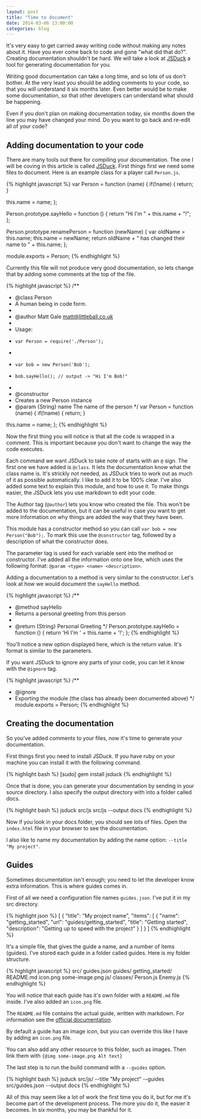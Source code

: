 ```yaml
---
layout: post
title: "Time to document"
date: 2014-03-06 13:00:00
categories: blog
---
```


It's very easy to get carried away writing code without making any notes about it. Have you ever come back to code and gone "what did that do?". Creating documentation shouldn't be hard. We will take a look at [JSDuck][jsduck] a tool for generating documentation for you.

Writing good documentation can take a long time, and so lots of us don't bother. At the very least you should be adding comments to your code, so that you will understand it six months later. Even better would be to make some documentation, so that other developers can understand what should be happening.

Even if you don't plan on making documentation today, six months down the line you may have changed your mind. Do you want to go back and re-edit all of your code?

## Adding documentation to your code

There are many tools out there for compiling your documentation. The one I will be coving in this article is called [JSDuck][jsduck]. First things first we need some files to document. Here is an example class for a player call `Person.js`.

{% highlight javascript %}
var Person = function (name) {
  if(!name) {
    return;
  }

  this.name = name;
};

Person.prototype.sayHello = function () {
  return "Hi I'm " + this.name + "!";
};

Person.prototype.renamePerson = function (newName) {
  var oldName = this.name;
  this.name = newName;
  return oldName + " has changed their name to " + this.name;
};

module.exports = Person;
{% endhighlight %}

Currently this file will not produce very good documentation, so lets change that by adding some comments at the top of the file.

{% highlight javascript %}
/**
 * @class Person
 * A human being in code form.
 *
 * @author Matt Gale <matt@littleball.co.uk>
 *
 * Usage:
 *     var Person = require('./Person');
 *
 *     var bob = new Person('Bob');
 *     bob.sayHello(); // output -> "Hi I'm Bob!"
 *
 * @constructor
 * Creates a new Person instance
 * @param {String} name The name of the person
 */
var Person = function (name) {
  if(!name) {
    return;
  }

  this.name = name;
};
{% endhighlight %}

Now the first thing you will notice is that all the code is wrapped in a comment. This is important because you don't want to change the way the code executes.

Each command we want JSDuck to take note of starts with an `@` sign. The first one we have added is `@class`. It lets the documentation know what the class name is. It's strickly not needed, as JSDuck tries to work out as much of it as possible automatically. I like to add it to be 100% clear. I've also added some text to explain this module, and how to use it. To make things easier, the JSDuck lets you use markdown to edit your code.

The Author tag (`@author`) lets you know who created the file. This won't be added to the documentation, but it can be useful in case you want to get more information on why things are added the way that they have been.

This module has a constructor method so you can call `var bob = new Person("Bob");`. To mark this use the `@constructor` tag, followed by a description of what the constructor does.

The parameter tag is used for each variable sent into the method or constructor. I've added all the information onto one line, which uses the following format: `@param <type> <name> <description>`.

Adding a documentation to a method is very similar to the constructor. Let's look at how we would document the `sayHello` method.

{% highlight javascript %}
/**
 * @method sayHello
 * Returns a personal greeting from this person
 *
 * @return {String} Personal Greeting
 */
Person.prototype.sayHello = function () {
    return 'Hi I\'m ' + this.name + '!';
};
{% endhighlight %}

You'll notice a new option displayed here, which is the return value. It's format is similar to the parameters.

If you want JSDuck to ignore any parts of your code, you can let it know with the `@ignore` tag.

{% highlight javascript %}
/**
 * @ignore
 * Exporting the module (the class has already been documented above)
 */
module.exports = Person;
{% endhighlight %}

## Creating the documentation

So you've added comments to your files, now it's time to generate your documentation.

First things first you need to install JSDuck. If you have ruby on your machine you can install it with the following command.

{% highlight bash %}
[sudo] gem install jsduck
{% endhighlight %}

Once that is done, you can generate your documentation by sending in your source directory. I also specify the output directory with into a folder called docs.

{% highlight bash %}
jsduck src/js src/js --output docs
{% endhighlight %}

Now if you look in your docs folder, you should see lots of files. Open the `index.html` file in your browser to see the documentation.

I also like to name my documentation by adding the name option: `--title "My project"`.

## Guides

Sometimes documentation isn't enough; you need to let the developer know extra information. This is where guides comes in.

First of all we need a configuration file names `guides.json`. I've put it in my src directory.

{% highlight json %}
[
  {
    "title": "My project name",
    "items": [
      {
        "name": "getting_started",
        "url": "guides/getting_started",
        "title": "Getting started",
        "description": "Getting up to speed with the project"
      }
    ]
  }
]
{% endhighlight %}

It's a simple file, that gives the guide a name, and a number of items (guides). I've stored each guide in a folder called guides. Here is my folder structure.

{% highlight javascript %}
src/
  guides.json
  guides/
    getting_started/
    README.md
    icon.png
    some-image.png
  js/
    classes/
      Person.js
      Enemy.js
{% endhighlight %}

You will notice that each guide has it's own folder with a `README.md` file inside. I've also added an `icon.png` file.

The `README.md` file contains the actual guide, written with markdown. For information see the [official documentation][guidelines].

By default a guide has an image icon, but you can override this like I have by adding an `icon.png` file.

You can also add any other resource to this folder, such as images. Then link them with `{@img some-image.png Alt text}`

The last step is to run the build command with a `--guides` option.

{% highlight bash %}
jsduck src/js/ --title "My project" --guides src/guides.json --output docs
{% endhighlight %}

All of this may seem like a lot of work the first time you do it, but for me it's become part of the development process. The more you do it, the easier it becomes. In six months, you may be thankful for it.

[jsduck]:       https://github.com/senchalabs/jsduck
[guidelines]:   https://github.com/senchalabs/jsduck/wiki/Guides#wiki-formatting
